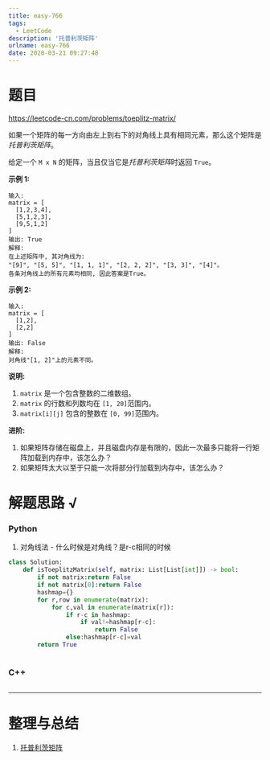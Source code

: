 ```yaml
---
title: easy-766
tags:
  - LeetCode
description: '托普利茨矩阵'
urlname: easy-766
date: 2020-03-21 09:27:48
---
```


# 题目

https://leetcode-cn.com/problems/toeplitz-matrix/

如果一个矩阵的每一方向由左上到右下的对角线上具有相同元素，那么这个矩阵是*托普利茨矩阵*。

给定一个 `M x N` 的矩阵，当且仅当它是*托普利茨矩阵*时返回 `True`。

**示例 1:**

```
输入: 
matrix = [
  [1,2,3,4],
  [5,1,2,3],
  [9,5,1,2]
]
输出: True
解释:
在上述矩阵中, 其对角线为:
"[9]", "[5, 5]", "[1, 1, 1]", "[2, 2, 2]", "[3, 3]", "[4]"。
各条对角线上的所有元素均相同, 因此答案是True。
```

**示例 2:**

```
输入:
matrix = [
  [1,2],
  [2,2]
]
输出: False
解释: 
对角线"[1, 2]"上的元素不同。
```

**说明:**

1.  `matrix` 是一个包含整数的二维数组。
2. `matrix` 的行数和列数均在 `[1, 20]`范围内。
3. `matrix[i][j]` 包含的整数在 `[0, 99]`范围内。

**进阶:**

1. 如果矩阵存储在磁盘上，并且磁盘内存是有限的，因此一次最多只能将一行矩阵加载到内存中，该怎么办？
2. 如果矩阵太大以至于只能一次将部分行加载到内存中，该怎么办？



# 解题思路 √

### Python

1. 对角线法 - 什么时候是对角线？是r-c相同的时候

```python
class Solution:
    def isToeplitzMatrix(self, matrix: List[List[int]]) -> bool:
        if not matrix:return False
        if not matrix[0]:return False
        hashmap={}
        for r,row in enumerate(matrix):
            for c,val in enumerate(matrix[r]):
                if r-c in hashmap:
                    if val!=hashmap[r-c]:
                        return False
                else:hashmap[r-c]=val
        return True
```


```python

```



### C++

```cpp

```

---



# 整理与总结

1. [托普利茨矩阵](https://leetcode-cn.com/problems/toeplitz-matrix/)


